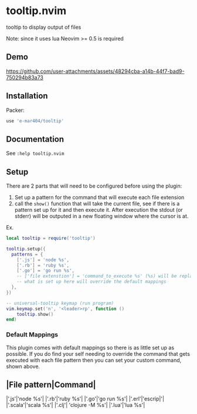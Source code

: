 # tooltip.nvim

tooltip to display output of files

Note: since it uses lua Neovim >= 0.5 is required

## Demo

https://github.com/user-attachments/assets/48294cba-a14b-44f7-bad9-750294b83a73



## Installation

Packer:

``` lua
use 'e-mar404/tooltip'
```

## Documentation

See `:help tooltip.nvim`

## Setup

There are 2 parts that will need to be configured before using the plugin:
1. Set up a pattern for the command that will execute each file extension
2. call the `show()` function that will take the current file, see if there is a pattern set up for it and then execute it. After execution the stdout (or stderr) will be outputed in a new floating window where the cursor is at.

Ex. 
``` lua
local tooltip = require('tooltip')

tooltip.setup({
  patterns = {
    ['.js'] = 'node %s',
    ['.rb'] = 'ruby %s',
    ['.go'] = 'go run %s',
    -- ['file extenstion'] = 'command_to_execute %s' (%s) will be replaced by the file path
    -- what is set up here will override the default mappings
  },
})

-- universal-tooltip keymap (run program)
vim.keymap.set('n', '<leader>rp', function ()
    tooltip.show()
end)
```

### Default Mappings

This plugin comes with default mappings so there is as little set up as possible. If you do find your self needing to override the command that gets executed with each file pattern then you can set your custom command, shown above. 

|File pattern|Command|
----------------------
|'.js'|'node %s'|
|'.rb'|'ruby %s'|
|'.go'|'go run %s'|
|'.erl'|'escrip|'|
|'.scala'|'scala %s'|
|'.clj'| 'clojure -M %s'|
|'.lua'|'lua %s'|

